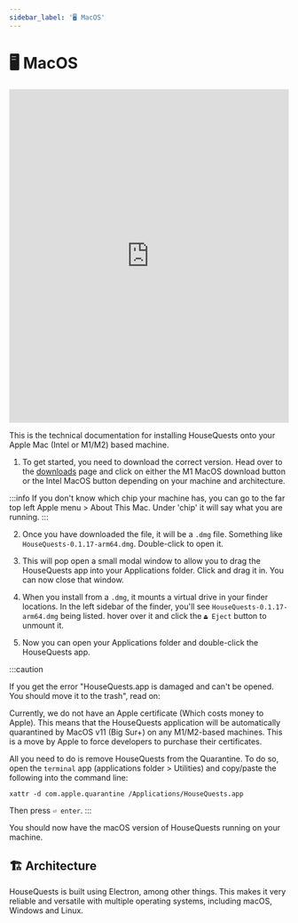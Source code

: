 ```yaml
---
sidebar_label: '🖥 MacOS'
---
```


# 🖥 MacOS

<iframe width="100%" height="600px" src="https://www.youtube.com/embed/a_IRqJRs6uM" title="YouTube video player" frameborder="0" allow="accelerometer; autoplay; clipboard-write; encrypted-media; gyroscope; picture-in-picture" allowfullscreen></iframe>



This is the technical documentation for installing HouseQuests onto your Apple Mac (Intel or M1/M2) based machine.

1. To get started, you need to download the correct version. Head over to the [downloads](/downloads) page and click on either the M1 MacOS download button or the Intel MacOS button depending on your machine and architecture.

:::info
If you don't know which chip your machine has, you can go to the far top left Apple menu > About This Mac. Under 'chip' it will say what you are running.
:::

2. Once you have downloaded the file, it will be a `.dmg` file. Something like `HouseQuests-0.1.17-arm64.dmg`. Double-click to open it.

3. This will pop open a small modal window to allow you to drag the HouseQuests app into your Applications folder. Click and drag it in. You can now close that window.

4. When you install from a `.dmg`, it mounts a virtual drive in your finder locations. In the left sidebar of the finder, you'll see `HouseQuests-0.1.17-arm64.dmg` being listed. hover over it and click the `⏏ Eject` button to unmount it.

5. Now you can open your Applications folder and double-click the HouseQuests app.


:::caution

If you get the error "HouseQuests.app is damaged and can't be opened. You should move it to the trash", read on:

Currently, we do not have an Apple certificate (Which costs money to Apple). This means that the HouseQuests application will be automatically quarantined by MacOS v11 (Big Sur+) on any M1/M2-based machines. This is a move by Apple to force developers to purchase their certificates.

All you need to do is remove HouseQuests from the Quarantine. To do so, open the `terminal` app (applications folder > Utilities) and copy/paste the following into the command line:

```
xattr -d com.apple.quarantine /Applications/HouseQuests.app
```

Then press `⏎ enter`.
:::


You should now have the macOS version of HouseQuests running on your machine.

## 🏗 Architecture

HouseQuests is built using Electron, among other things. This makes it very reliable and versatile with multiple operating systems, including macOS, Windows and Linux. 